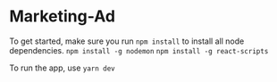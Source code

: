 # Marketing-Ad

To get started, make sure you run ``npm install`` to install all node dependencies.
``npm install -g nodemon``
``npm install -g react-scripts``

To run the app, use ``yarn dev``
